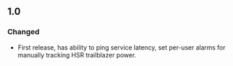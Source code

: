 ## 1.0

### Changed
- First release, has ability to ping service latency, set per-user alarms for manually tracking HSR trailblazer power.